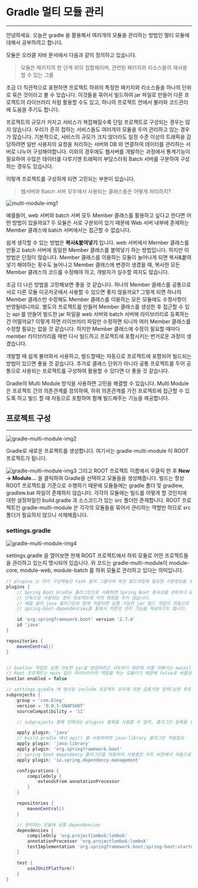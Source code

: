 # Gradle 멀티 모듈 관리 #
------
안녕하세요. 오늘은 gradle 을 활용해서 여러개의 모듈을 관리하는 방법인 멀티 모듈에 대해서 공부하려고 합니다.

모듈은 오라클 자바 문서에서 다음과 같이 정의하고 있습니다.
> 모듈은 패키지의 한 단계 위의 집합체이며, 관련된 패키지와 리소스들의 재사용할 수 있는 그룹

조금 더 직관적으로 표현하면 프로젝트 하위의 특정한 패키지와 리소스들을 하나의 단위로 묶은 것이라고 볼 수 있습니다.
이것들을 묶어서 빌드하여 jar 파일로 만들어 다른 프로젝트의 라이브러리 처럼 활용할 수도 있고, 하나의 프로젝트 안에서 불러와
코드관리에 도움을 주기도 합니다. 

프로젝트의 규모가 커지고 서비스가 복잡해질수록 단일 프로젝트로 구성되는 경우는 많지 않습니다.
우리가 흔히 접하는 서비스들도 여러개의 모듈을 두어 관리하고 있는 경우가 많습니다. 기본적으로, 서비스의 규모가 크지 않더라도 일정 수준 이상의
트래픽을 감당하려면 일반 사용자의 요청을 처리하는 서버와 DB 와 연결하여 데이터를 관리하는 서버로 나누어 구성해야합니다.
이외의 경우에도 웹서버를 개발하는 과정에서 통계기능이 필요하여 수많은 데이터를 다루기엔 트래픽이 부담스러워 Batch 서버를 구분하여 구성하는 경우도
있습니다.

이렇게 프로젝트를 구성하게 되면 고민되는 부분이 있습니다. 

> 웹서버와 Batch 서버 모두에서 사용되는 클래스들은 어떻게 처리하지?

![multi-module-img1](https://user-images.githubusercontent.com/43958570/196709348-15a7a288-705e-40b8-a2e0-40e12b5cab96.png)

예를들어, web 서버와 batch 서버 모두 Member 클래스를 활용하고 싶다고 한다면 어떤 방법이 있을까요?
두 모듈은 서로 구분되어 있기 때문에 Web 서버 내부에 존재하는 Member 클래스에 batch 서버에서는 접근할 수 없습니다.

쉽게 생각할 수 있는 방법은 **복사&붙여넣기** 입니다.
web 서버에서 Member 클래스를 만들고 batch 서버에 동일한 Member 클래스를 붙여넣기 하는 방법입니다. 
하지만 이 방법은 단점이 많습니다. Member 클래스를 이용하는 모듈이 늘어나게 되면 복사&붙여넣기 해야하는 횟수도 늘어나고
Member 클래스에 변경이 생겼을 때, 복사한 모든 Member 클래스의 코드를 수정해야 하고, 개발자가 실수할 여지도 많습니다.

조금 더 나은 방법을 고민해보면 좋을 것 같습니다.
하나의 Member 클래스를 공통으로 서로 다른 모듈 이곳저곳에서 사용할 수 있으면 좋지 않을까요?
그렇게 되면 하나의 Member 클래스만 수정해도 Member 클래스를 이용하는 모든 모듈에도 수정사항이 반영될테니까요.
별도의 프로젝트를 만들어 Member 클래스를 생성한 후 접근할 수 있는 api 를 만들어 빌드한 jar 파일을 web 서버와 batch 서버에 라이브러리로 등록하는 건 어떨까요?
이렇게 하면 라이브러리 파일만 수정하면 되니까 여러 Member 클래스를 수정할 필요는 없을 것 같습니다.
하지만 Member 클래스에 수정이 필요할 때마다 member 라이브러리를 매번 다시 빌드하고 프로젝트에 포함시키는 번거로운 과정이 생겼습니다.

개발할 때 쉽게 불러와서 사용하고, 빌드할때는 자동으로 프로젝트에 포함되어 빌드되는 방법이 있으면 좋을 것 같습니다.
추가로 클래스 단위가 아니라 공통 프로젝트를 두어 공통으로 사용되는 프로젝트를 구성하여 활용할 수 있다면 더 좋을 것 같습니다.

Gradle의 Multi Module 방식을 사용하면 고민을 해결할 수 있습니다.
Multi Module은 프로젝트 간의 의존관계를 정의하여, 하위 의존관계를 가진 프로젝트에 접근할 수 있도록 하고 빌드 할 때 자동으로 포함하여 함께 빌드해주는 기능을 제공합니다.

## 프로젝트 구성 ##
----------------------
![gradle-multi-module-img2](https://user-images.githubusercontent.com/43958570/196719023-91878153-dea2-4532-a39a-f3250915a7a8.png)

Gradle로 새로운 프로젝트를 생성합니다. 여기서는 gradle-multi-module 이 ROOT 프로젝트가 됩니다.

![gradle-multi-module-img3](https://user-images.githubusercontent.com/43958570/196720415-f15776a9-cc4a-4ff8-abf3-2ead6ecb36b4.png)
그리고 ROOT 프로젝트 이름에서 우클릭 한 후 **New -> Module...** 을 클릭하여 Gradle을 선택하고 모듈들을 생성해줍니다.
빌드는 항상 ROOT 프로젝트를 기준으로 수행하기 때문에 모듈들에는 gradle 폴더 및 gradlew, gradlew.bat 파일이 존재하지 않습니다.
각각의 모듈에는 빌드를 어떻게 할 것인지에 대한 설정파일인 build.gradle 과 소스코드가 있는 src 폴더만 존재합니다.
ROOT 프로젝트인 gradle-multi-module 은 각각의 모듈들을 묶어서 관리하는 역할만 하므로 src 폴더가 필요하지 않으니 삭제해줍니다.

### settings.gradle ###
![gradle-multi-module-img4](https://user-images.githubusercontent.com/43958570/196724367-5b5e43af-9e5e-4f11-ac3e-b96f70fed2d7.png)

settings.gradle 을 열어보면 현재 ROOT 프로젝트에서 하위 모듈로 어떤 프로젝트들을 관리하고 있는지 명시되어 있습니다. 
위 코드는 gradle-multi-module이 module-core, module-web, module-batch 를 하위 모듈로 관리하고 있다는 의미입니다.

``` groovy
// plugins 는 미리 구성해놓은 task 들의 그룹이며 특정 빌드과정에 필요한 기본정보를 포함하고 있음
plugins {
    // Spring Boot Gradle 플러그인으로 사용하면 Spring Boot 종속성을 관리하고 Gradle을 빌드 도구로 사용할 때 애플리케이션을 패키징하고 실행할 수 있습니다.
    // 단독으로 사용되는 경우 프로젝트에 거의 영향을 주지 않습니다.
    // 예를 들어 java 플러그인과 함께 적용되면 실행 가능한 jar 빌드 작업이 자동으로 구성됩니다.
    // spring-boot-dependencies를 통해서 의존성 관리 기능을 제공하기도 합니다.

    id 'org.springframework.boot' version '2.7.4'
    id 'java'
}

repositories {
    mavenCentral()
}


// bootJar 작업은 실행 가능한 jar을 생성하려고 시도하기 때문에 이를 위해서는 main() 메서드가 필요합니다.
// Root 프로젝트는 main 없이 라이브러리의 역할을 하는 모듈이기 때문에 false로 비활성화해줍니다.
bootJar.enabled = false

// settings.gradle 에 명시된 include 프로젝트 모두에 대한 공통사항 정의(상위 루트 제외)
subprojects {
    group = 'com.blog'
    version = '0.0.1-SNAPSHOT'
    sourceCompatibility = '11'

    // subprojects 블록 안에서는 plugins 블록을 사용할 수 없어, 플러그인 등록을 위해서는 apply plugin 을 사용해야함

    apply plugin: 'java'
    // build.gradle 에서 api() 를 사용하려면 java-library 플러그인 적용필요
    apply plugin: 'java-library'
    apply plugin: 'org.springframework.boot'
    // spring boot dependency 플러그인을 적용하여 사용중인 부트 버전에서 자동으로 의존성을 가져옴
    apply plugin: 'io.spring.dependency-management'

    configurations {
        compileOnly {
            extendsFrom annotationProcessor
        }
    }

    repositories {
        mavenCentral()
    }

    // 관리하는 모듈에 공통 dependencies
    dependencies {
        compileOnly 'org.projectlombok:lombok'
        annotationProcessor 'org.projectlombok:lombok'
        testImplementation 'org.springframework.boot:spring-boot-starter-test'
    }

    test {
        useJUnitPlatform()
    }
}
```















